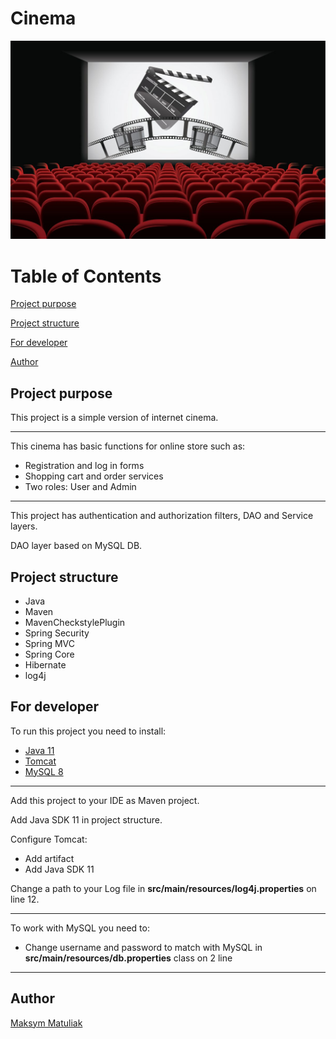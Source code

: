 # Cinema

![Header Image](src/main/resources/cinema.jpg)

# Table of Contents

[Project purpose](#purpose)

[Project structure](#structure)

[For developer](#developer)

[Author](#author)

## <a name='purpose'></a>Project purpose

This project is a simple version of internet cinema.

<hr>

This cinema has basic functions for online store such as:

- Registration and log in forms
- Shopping cart and order services
- Two roles: User and Admin

<hr>

This project has authentication and authorization filters, DAO and Service layers.

DAO layer based on MySQL DB.

## <a name='structure'></a>Project structure

- Java
- Maven
- MavenCheckstylePlugin
- Spring Security
- Spring MVC
- Spring Core
- Hibernate
- log4j

## <a name='developer'></a>For developer
To run this project you need to install:

- <a href="https://www.oracle.com/technetwork/java/javase/downloads/jdk11-downloads-5066655.html">Java 11</a>
- <a href="https://tomcat.apache.org/download-90.cgi">Tomcat</a>
- <a href="https://www.mysql.com/downloads/">MySQL 8</a>

<hr>

Add this project to your IDE as Maven project.

Add Java SDK 11 in project structure.

Configure Tomcat:
- Add artifact
- Add Java SDK 11

Change a path to your Log file in **src/main/resources/log4j.properties** on line 12.

<hr>

To work with MySQL you need to:
- Change username and password to match with MySQL in **src/main/resources/db.properties** class on 2 line

<hr>

## <a name='author'></a>Author
[Maksym Matuliak](https://github.com/MaksymMatuliak)


